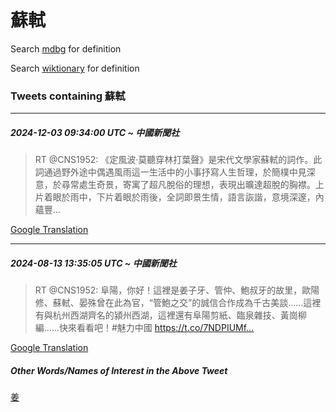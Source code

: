 # 蘇軾

Search [mdbg](https://www.mdbg.net/chinese/dictionary?page=worddict&wdrst=0&wdqb=蘇軾) for definition

Search [wiktionary](https://en.wiktionary.org/wiki/蘇軾) for definition

### Tweets containing 蘇軾

___
##### 2024-12-03 09:34:00 UTC ~ 中國新聞社
> RT @CNS1952: 《定風波·莫聽穿林打葉聲》是宋代文學家蘇軾的詞作。此詞通過野外途中偶遇風雨這一生活中的小事抒寫人生哲理，於簡樸中見深意，於尋常處生奇景，寄寓了超凡脫俗的理想，表現出曠達超脫的胸襟。上片着眼於雨中，下片着眼於雨後，全詞即景生情，語言詼諧，意境深邃，內蘊豐…

[Google Translation](https://translate.google.com/?hi=en&tab=TT&sl=zh-CN&tl=en&op=translate&text=RT+%40CNS1952%3A+%E3%80%8A%E5%AE%9A%E9%A2%A8%E6%B3%A2%C2%B7%E8%8E%AB%E8%81%BD%E7%A9%BF%E6%9E%97%E6%89%93%E8%91%89%E8%81%B2%E3%80%8B%E6%98%AF%E5%AE%8B%E4%BB%A3%E6%96%87%E5%AD%B8%E5%AE%B6%E8%98%87%E8%BB%BE%E7%9A%84%E8%A9%9E%E4%BD%9C%E3%80%82%E6%AD%A4%E8%A9%9E%E9%80%9A%E9%81%8E%E9%87%8E%E5%A4%96%E9%80%94%E4%B8%AD%E5%81%B6%E9%81%87%E9%A2%A8%E9%9B%A8%E9%80%99%E4%B8%80%E7%94%9F%E6%B4%BB%E4%B8%AD%E7%9A%84%E5%B0%8F%E4%BA%8B%E6%8A%92%E5%AF%AB%E4%BA%BA%E7%94%9F%E5%93%B2%E7%90%86%EF%BC%8C%E6%96%BC%E7%B0%A1%E6%A8%B8%E4%B8%AD%E8%A6%8B%E6%B7%B1%E6%84%8F%EF%BC%8C%E6%96%BC%E5%B0%8B%E5%B8%B8%E8%99%95%E7%94%9F%E5%A5%87%E6%99%AF%EF%BC%8C%E5%AF%84%E5%AF%93%E4%BA%86%E8%B6%85%E5%87%A1%E8%84%AB%E4%BF%97%E7%9A%84%E7%90%86%E6%83%B3%EF%BC%8C%E8%A1%A8%E7%8F%BE%E5%87%BA%E6%9B%A0%E9%81%94%E8%B6%85%E8%84%AB%E7%9A%84%E8%83%B8%E8%A5%9F%E3%80%82%E4%B8%8A%E7%89%87%E7%9D%80%E7%9C%BC%E6%96%BC%E9%9B%A8%E4%B8%AD%EF%BC%8C%E4%B8%8B%E7%89%87%E7%9D%80%E7%9C%BC%E6%96%BC%E9%9B%A8%E5%BE%8C%EF%BC%8C%E5%85%A8%E8%A9%9E%E5%8D%B3%E6%99%AF%E7%94%9F%E6%83%85%EF%BC%8C%E8%AA%9E%E8%A8%80%E8%A9%BC%E8%AB%A7%EF%BC%8C%E6%84%8F%E5%A2%83%E6%B7%B1%E9%82%83%EF%BC%8C%E5%85%A7%E8%98%8A%E8%B1%90%E2%80%A6)
___
##### 2024-08-13 13:35:05 UTC ~ 中國新聞社
> RT @CNS1952: 阜陽，你好！這裡是姜子牙、管仲、鮑叔牙的故里，歐陽修、蘇軾、晏殊曾在此為官，“管鮑之交”的誠信合作成為千古美談……這裡有與杭州西湖齊名的潁州西湖，這裡還有阜陽剪紙、臨泉雜技、黃崗柳編……快來看看吧！#魅力中國 https://t.co/7NDPIUMf…

[Google Translation](https://translate.google.com/?hi=en&tab=TT&sl=zh-CN&tl=en&op=translate&text=RT+%40CNS1952%3A+%E9%98%9C%E9%99%BD%EF%BC%8C%E4%BD%A0%E5%A5%BD%EF%BC%81%E9%80%99%E8%A3%A1%E6%98%AF%E5%A7%9C%E5%AD%90%E7%89%99%E3%80%81%E7%AE%A1%E4%BB%B2%E3%80%81%E9%AE%91%E5%8F%94%E7%89%99%E7%9A%84%E6%95%85%E9%87%8C%EF%BC%8C%E6%AD%90%E9%99%BD%E4%BF%AE%E3%80%81%E8%98%87%E8%BB%BE%E3%80%81%E6%99%8F%E6%AE%8A%E6%9B%BE%E5%9C%A8%E6%AD%A4%E7%82%BA%E5%AE%98%EF%BC%8C%E2%80%9C%E7%AE%A1%E9%AE%91%E4%B9%8B%E4%BA%A4%E2%80%9D%E7%9A%84%E8%AA%A0%E4%BF%A1%E5%90%88%E4%BD%9C%E6%88%90%E7%82%BA%E5%8D%83%E5%8F%A4%E7%BE%8E%E8%AB%87%E2%80%A6%E2%80%A6%E9%80%99%E8%A3%A1%E6%9C%89%E8%88%87%E6%9D%AD%E5%B7%9E%E8%A5%BF%E6%B9%96%E9%BD%8A%E5%90%8D%E7%9A%84%E6%BD%81%E5%B7%9E%E8%A5%BF%E6%B9%96%EF%BC%8C%E9%80%99%E8%A3%A1%E9%82%84%E6%9C%89%E9%98%9C%E9%99%BD%E5%89%AA%E7%B4%99%E3%80%81%E8%87%A8%E6%B3%89%E9%9B%9C%E6%8A%80%E3%80%81%E9%BB%83%E5%B4%97%E6%9F%B3%E7%B7%A8%E2%80%A6%E2%80%A6%E5%BF%AB%E4%BE%86%E7%9C%8B%E7%9C%8B%E5%90%A7%EF%BC%81%23%E9%AD%85%E5%8A%9B%E4%B8%AD%E5%9C%8B+https%3A%2F%2Ft.co%2F7NDPIUMf%E2%80%A6)
##### Other Words/Names of Interest in the Above Tweet
[姜](姜.md)
